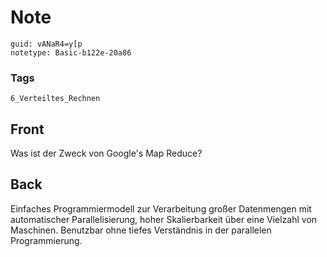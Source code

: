 # Note
```
guid: vANaR4=y[p
notetype: Basic-b122e-20a86
```

### Tags
```
6_Verteiltes_Rechnen
```

## Front
Was ist der Zweck von Google's Map Reduce?

## Back
Einfaches Programmiermodell zur Verarbeitung großer Datenmengen mit automatischer Parallelisierung, hoher Skalierbarkeit über eine Vielzahl von Maschinen. Benutzbar ohne tiefes Verständnis in der parallelen Programmierung.
